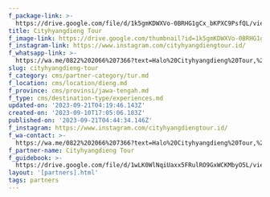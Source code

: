 ```yaml
---
f_package-link: >-
  https://drive.google.com/file/d/1k5gmKDWXVo-0BRHG1gCx_bKPXC9PsfQL/view?usp=drive_link
title: Cityhyangdieng Tour
f_image-link: https://drive.google.com/thumbnail?id=1k5gmKDWXVo-0BRHG1gCx_bKPXC9PsfQL
f_instagram-link: https://www.instagram.com/cityhyangdiengtour.id/
f_whatsapp-link: >-
  https://wa.me/0822%202066%207366?text=Halo%20Cityhyangdieng%20Tour,%20saya%20dapat%20info%20dari%20@loocale.id%20dan%20punya%20pertanyaan
slug: cityhyangdieng-tour
f_category: cms/partner-category/tur.md
f_location: cms/location/dieng.md
f_province: cms/provinsi/jawa-tengah.md
f_type: cms/destination-type/experiences.md
updated-on: '2023-09-21T04:19:46.143Z'
created-on: '2023-09-10T17:05:06.183Z'
published-on: '2023-09-21T04:44:34.146Z'
f_instagram: https://www.instagram.com/cityhyangdiengtour.id/
f_wa-contact: >-
  https://wa.me/0822%202066%207366?text=Halo%20Cityhyangdieng%20Tour,%20saya%20dapat%20info%20dari%20@loocale.id%20dan%20punya%20pertanyaan
f_partner-name: Cityhyangdieng Tour
f_guidebook: >-
  https://drive.google.com/file/d/1wLK0WlNqiUaxx5FRulRO9GxWCKMbyO5L/view?usp=drive_link
layout: '[partners].html'
tags: partners
---
```



